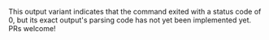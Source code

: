 This output variant indicates that the command exited with a status code of 0, but its exact output's parsing code has not yet been implemented yet.
PRs welcome!